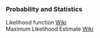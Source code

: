 ### Probability and Statistics
Likelihood function [Wiki](https://en.wikipedia.org/wiki/Likelihood_function)  
Maximum Likelihood Estimate [Wiki](https://en.wikipedia.org/wiki/Maximum_likelihood)  
